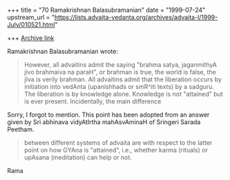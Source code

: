 +++
title = "70 Ramakrishnan Balasubramanian"
date = "1999-07-24"
upstream_url = "https://lists.advaita-vedanta.org/archives/advaita-l/1999-July/010521.html"

+++
[Archive link](https://lists.advaita-vedanta.org/archives/advaita-l/1999-July/010521.html)

Ramakrishnan Balasubramanian <ramakris at EROLS.COM> wrote:

> However, all advaitins admit the saying "brahma satya, jaganmithyA
> jivo brahmaiva na paraH", or brahman is true, the world is false,
the
> jIva is verily brahman. All advaitins admit that the liberation
occurs
> by initiation into vedAnta (upanishhads or smR^iti texts) by a
> sadguru. The liberation is by knowledge alone.  Knowledge is not
> "attained" but is ever present. Incidentally, the main difference

Sorry, I forgot to mention. This point has been adopted from an answer
given by Sri abhinava vidyAtIrtha mahAsvAminaH of Sringeri Sarada
Peetham.

> between different systems of advaita are with respect to the latter
> point on how GYAna is "attained", i.e., whether karma (rituals) or
> upAsana (meditation)  can help or not.

Rama

